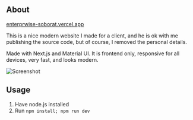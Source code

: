 ## About

[enterprwise-soborat.vercel.app](https://enterprwise-soborat.vercel.app)

This is a nice modern website I made for a client, and he is ok with me publishing the source code, but of course, I removed the personal details.

Made with Next.js and Material UI.
It is frontend only, responsive for all devices, very fast, and looks modern.

![Screenshot](https://i.imgur.com/HZv6u21.png)

## Usage

1. Have node.js installed
2. Run `npm install; npm run dev`

